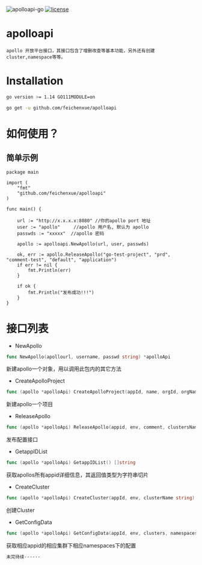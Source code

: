 ![apolloapi-go](https://img.shields.io/badge/apolloapi--go-v0.1-brightgreen)
[![license](http://dmlc.github.io/img/apache2.svg)](https://github.com/feichenxue/apolloapi/blob/master/LICENSE)

apolloapi
=========

```
apollo 开放平台接口，其接口包含了增删改查等基本功能，另外还有创建cluster,namespace等等。
```

# Installation

```bash
go version >= 1.14 GO111MODULE=on
```

```bash
go get -u github.com/feichenxue/apolloapi
```

# 如何使用？

## 简单示例


```golang
package main

import (
	"fmt"
	"github.com/feichenxue/apolloapi"
)

func main() {

	url := "http://x.x.x.x:8080" //你的apollo port 地址
	user := "apollo"     //apollo 用户名, 默认为 apollo
	passwds := "xxxxx"  //apollo 密码

	apollo := apolloapi.NewApollo(url, user, passwds)

	ok, err := apollo.ReleaseApollo("go-test-project", "prd", "comment-test", "default", "application")
	if err != nil {
		fmt.Println(err)
	}

	if ok {
		fmt.Println("发布成功!!!")
	}
}
```

# 接口列表

* NewApollo

```go
func NewApollo(apollourl, username, passwd string) *apolloApi
```
新建apollo一个对象，用以调用此包内的其它方法

* CreateApolloProject

```go
func (apollo *apolloApi) CreateApolloProject(appId, name, orgId, orgName, ownerName string) (bool, error)
```
新建apollo一个项目

* ReleaseApollo

```go
func (apollo *apolloApi) ReleaseApollo(appid, env, comment, clustersName, namespaceName string) (bool, error)
```
发布配置接口

* GetappIDList

```go
func (apollo *apolloApi) GetappIDList() []string
```
获取apollos所有appid详细信息，其返回值类型为字符串切片

* CreateCluster

```go
func (apollo *apolloApi) CreateCluster(appId, env, clusterName string) (bool, error)
```
创建Cluster

* GetConfigData

```go
func (apollo *apolloApi) GetConfigData(appId, env, clusters, namespaces string) (data map[string]string, err error)
```
获取相应appid的相应集群下相应namespaces下的配置

```go
未完待续······
```



